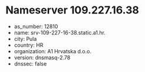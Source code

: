 # Nameserver 109.227.16.38

* as_number: 12810
* name: srv-109-227-16-38.static.a1.hr.
* city: Pula
* country: HR
* organization: A1 Hrvatska d.o.o.
* version: dnsmasq-2.78
* dnssec: false
